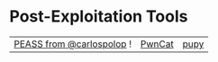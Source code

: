 # Post-Exploitation Tools



|                                                                      |                                                  |                                          |
| -------------------------------------------------------------------- | ------------------------------------------------ | ---------------------------------------- |
| [PEASS from @carlospolop](https://github.com/carlospolop/PEASS-ng) ! | [PwnCat](https://github.com/calebstewart/pwncat) | [pupy](https://github.com/n1nj4sec/pupy) |
